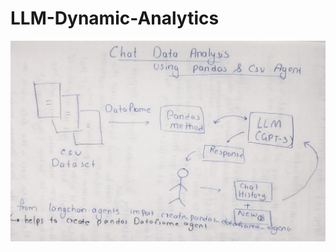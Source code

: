 # LLM-Dynamic-Analytics

![](https://github.com/Hrishikesh332/LLM-Dynamic-Analytics-Policing/blob/main/src/Data%20Analysis%20Flowchart.jpeg)
